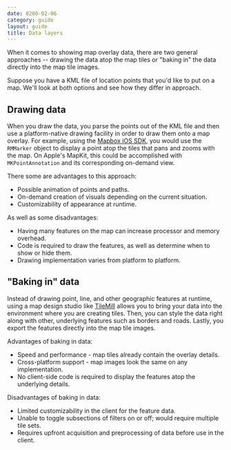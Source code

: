 ```yaml
---
date: 0200-02-06
category: guide
layout: guide
title: Data layers
---
```

When it comes to showing map overlay data, there are two general approaches -- drawing the data atop the map tiles or "baking in" the data directly into the map tile images.

Suppose you have a KML file of location points that you'd like to put on a map. We'll look at both options and see how they differ in approach.

## Drawing data

When you draw the data, you parse the points out of the KML file and then use a platform-native drawing facility in order to draw them onto a map overlay. For example, using the [Mapbox iOS SDK]({{site.baseurl}}/mobile), you would use the `RMMarker` object to display a point atop the tiles that pans and zooms with the map. On Apple's MapKit, this could be accomplished with `MKPointAnnotation` and its corresponding on-demand view.

There some are advantages to this approach:

 * Possible animation of points and paths.
 * On-demand creation of visuals depending on the current situation.
 * Customizability of appearance at runtime.

As well as some disadvantages:

 * Having many features on the map can increase processor and memory overhead.
 * Code is required to draw the features, as well as determine when to show or hide them.
 * Drawing implementation varies from platform to platform.

## "Baking in" data

Instead of drawing point, line, and other geographic features at runtime, using a map design studio like [TileMill]({{site.baseurl}}/tilemill) allows you to bring your data into the environment where you are creating tiles. Then, you can style the data right along with other, underlying features such as borders and roads. Lastly, you export the features directly into the map tile images.

Advantages of baking in data:

 * Speed and performance - map tiles already contain the overlay details.
 * Cross-platform support - map images look the same on any implementation.
 * No client-side code is required to display the features atop the underlying details.

Disadvantages of baking in data:

 * Limited customizability in the client for the feature data.
 * Unable to toggle subsections of filters on or off; would require multiple tile sets.
 * Requires upfront acquisition and preprocessing of data before use in the client.
